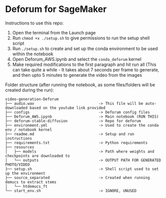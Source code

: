 # Deforum for SageMaker

Instructions to use this repo:
1. Open the terminal from the Launch page
2. Run ```chmod +x ./setup.sh``` to give permissions to run the setup shell script
3. Run ```./setup.sh``` to create and set up the conda environment to be used within the notebook
4. Open Deforum_AWS.ipynb and select the ```conda_deforum``` kernel
5. Make required modifications to the first paragraph and hit run all (This can take quite a while - It takes about 7 seconds per frame to generate, and then upto 5 minutes to generate the video from the images



Folder structure (after running the notebook, as some files/folders will be created during the run):
```
video-generation-Deforum
├── audio.wav                             -> This file will be auto-downloaded based on the youtube link provided
├── configs                               -> Deforum config files
├── Deforum_AWS.ipynb                     -> Main notebook (RUN THIS)
├── deforum-stable-diffusion              -> Repo for deforum 
├── environment.yml                       -> Used to create the conda env / notebook kernel
├── readme.md                             -> Setup and run instructions
├── requirements.txt                      -> Python requirements
├── resources                             
│   ├── models                            -> Path where weights and checkpoints are downloaded to
│   └── outputs                           -> OUTPUT PATH FOR GENERATED PHOTO/VIDEO
├── setup.sh                              -> Shell script used to set up the environment
├── source_separated                      -> Created when running demucs to extract stems
│   └── htdemucs_ft
└── start_env.sh                          -> IGNORE, UNUSED

```